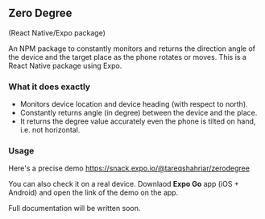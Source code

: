 ## Zero Degree
(React Native/Expo package)

An NPM package to constantly monitors and returns the direction angle of the device and the target place as the phone rotates or moves. This is a React Native package using Expo.

### What it does exactly
- Monitors device location and device heading (with respect to north).
- Constantly returns angle (in degree) between the device and the place.
- It returns the degree value accurately even the phone is tilted on hand, i.e. not horizontal.

### Usage
Here's a precise demo
https://snack.expo.io/@tareqshahriar/zerodegree

You can also check it on a real device. Downlaod **Expo Go** app (iOS + Android) and open the link of the demo on the app.

Full documentation will be written soon.

